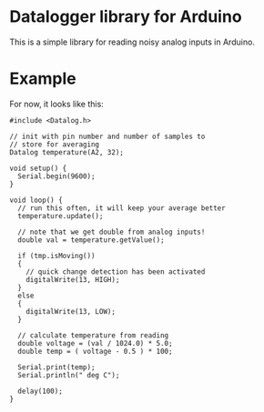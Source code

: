 # Datalogger library for Arduino
This is a simple library for reading noisy analog inputs in Arduino.

# Example
For now, it looks like this:

```
#include <Datalog.h>

// init with pin number and number of samples to
// store for averaging
Datalog temperature(A2, 32);

void setup() {
  Serial.begin(9600);
}

void loop() {
  // run this often, it will keep your average better
  temperature.update();
  
  // note that we get double from analog inputs!
  double val = temperature.getValue(); 
  
  if (tmp.isMoving())
  {
    // quick change detection has been activated
    digitalWrite(13, HIGH);
  }
  else
  {
    digitalWrite(13, LOW);
  }
  
  // calculate temperature from reading
  double voltage = (val / 1024.0) * 5.0;
  double temp = ( voltage - 0.5 ) * 100;

  Serial.print(temp);
  Serial.println(" deg C");
  
  delay(100);
}
```